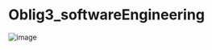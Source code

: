 ﻿# Oblig3_softwareEngineering

![image](https://user-images.githubusercontent.com/86023396/196380445-c34345a8-8a7f-4eee-8213-524d8a62de65.png)
